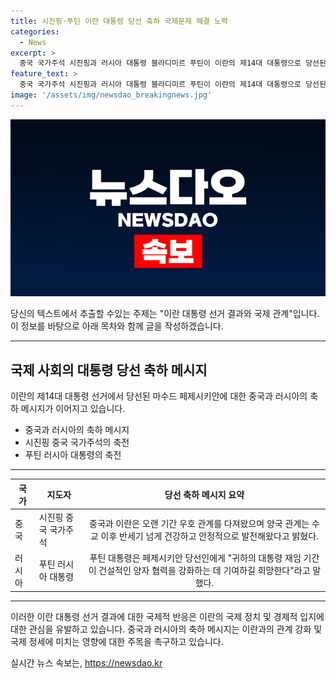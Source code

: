 ```yaml
---
title: 시진핑·푸틴 이란 대통령 당선 축하 국제문제 해결 노력
categories:
  - News
excerpt: >
  중국 국가주석 시진핑과 러시아 대통령 블라디미르 푸틴이 이란의 제14대 대통령으로 당선된 마수드 페제시키안에 축하 메시지를 보냈습니다. 시 주석은 중국과 이란의 우호 관계와 협력을 강조하며, 푸틴 대통령도 양국 간 협력을 희망한다고 전했습니다. 이들의 축하는 지역 안정과 세계 평화를 위한 협력 강화를 의미하며, 클릭하고 싶은 기사가 되도록 적극적으로 전달될 것입니다.
feature_text: >
  중국 국가주석 시진핑과 러시아 대통령 블라디미르 푸틴이 이란의 제14대 대통령으로 당선된 마수드 페제시키안에 축하 메시지를 보냈습니다. 시 주석은 중국과 이란의 우호 관계와 협력을 강조하며, 푸틴 대통령도 양국 간 협력을 희망한다고 전했습니다. 이들의 축하는 지역 안정과 세계 평화를 위한 협력 강화를 의미하며, 클릭하고 싶은 기사가 되도록 적극적으로 전달될 것입니다.
image: '/assets/img/newsdao_breakingnews.jpg'
---
```


<p><img src="/assets/img/newsdao_breakingnews.jpg" alt="bookingtag 속보" /></p>

<p>당신의 텍스트에서 추출할 수있는 주제는 "이란 대통령 선거 결과와 국제 관계"입니다. 이 정보를 바탕으로 아래 목차와 함께 글을 작성하겠습니다.</p>

<hr />

<h2 data-ke-size="size26">국제 사회의 대통령 당선 축하 메시지</h2>

<p>이란의 제14대 대통령 선거에서 당선된 마수드 페제시키안에 대한 중국과 러시아의 축하 메시지가 이어지고 있습니다.</p>

<ul>
  <li>중국과 러시아의 축하 메시지</li>
  <li>시진핑 중국 국가주석의 축전</li>
  <li>푸틴 러시아 대통령의 축전</li>
</ul>

<hr />

<table>
  <thead>
    <tr>
      <th>국가</th>
      <th>지도자</th>
      <th>당선 축하 메시지 요약</th>
    </tr>
  </thead>
  <tbody>
    <tr>
      <td>중국</td>
      <td>시진핑 중국 국가주석</td>
      <td style="text-align: center;">중국과 이란은 오랜 기간 우호 관계를 다져왔으며 양국 관계는 수교 이후 반세기 넘게 건강하고 안정적으로 발전해왔다고 밝혔다.</td>
    </tr>
    <tr>
      <td>러시아</td>
      <td>푸틴 러시아 대통령</td>
      <td style="text-align: center;">푸틴 대통령은 페제시키안 당선인에게 "귀하의 대통령 재임 기간이 건설적인 양자 협력을 강화하는 데 기여하길 희망한다"라고 말했다.</td>
    </tr>
  </tbody>
</table>

<hr />

<p>이러한 이란 대통령 선거 결과에 대한 국제적 반응은 이란의 국제 정치 및 경제적 입지에 대한 관심을 유발하고 있습니다. 중국과 러시아의 축하 메시지는 이란과의 관계 강화 및 국제 정세에 미치는 영향에 대한 주목을 촉구하고 있습니다.</p>
실시간 뉴스 속보는, <a href="https://newsdao.kr" rel="dofollow">https://newsdao.kr</a>


